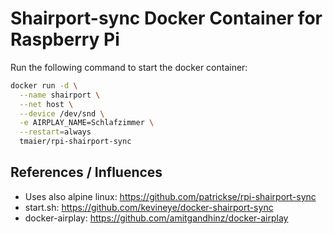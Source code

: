 # Shairport-sync Docker Container for Raspberry Pi

Run the following command to start the docker container:

```sh
docker run -d \
  --name shairport \
  --net host \
  --device /dev/snd \
  -e AIRPLAY_NAME=Schlafzimmer \
  --restart=always
  tmaier/rpi-shairport-sync
```

## References / Influences

* Uses also alpine linux: https://github.com/patrickse/rpi-shairport-sync
* start.sh: https://github.com/kevineye/docker-shairport-sync
* docker-airplay: https://github.com/amitgandhinz/docker-airplay

